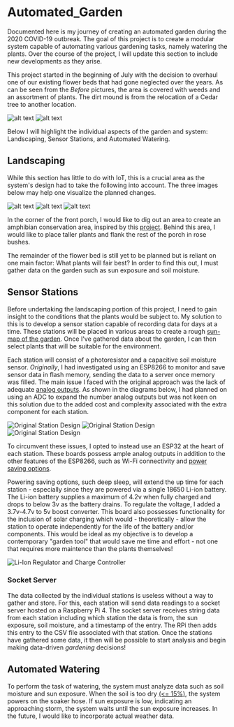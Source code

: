 # Automated_Garden
Documented here is my journey of creating an automated garden during the 2020 COVID-19 outbreak. The goal of this project is to create a modular system capable of automating various gardening tasks, namely watering the plants. Over the course of the project, I will update this section to include new developments as they arise.

This project started in the beginning of July with the decision to overhaul one of our existing flower beds that had gone neglected over the years. As can be seen from the _Before_ pictures, the area is covered with weeds and an assortment of plants. The dirt mound is from the relocation of a Cedar tree to another location. 

![alt text](Images/Garden/Before/Before_1.JPG "Before Image of Back Portion of Garden")
![alt text](Images/Garden/Before/Before_2.JPG "Before Image of Front Portion of Garden")

Below I will highlight the individual aspects of the garden and system: Landscaping, Sensor Stations, and Automated Watering.

## Landscaping
While this section has little to do with IoT, this is a crucial area as the system's design had to take the following into account. The three images below may help one visualize the planned changes.

![alt text](Images/Garden/Before/edit3.jpg "Annotated Image 3")
![alt text](Images/Garden/Before/edit1.jpg "Annotated Image 1")
![alt text](Images/Garden/Before/edit2.jpg "Annotated Image 2")

In the corner of the front porch, I would like to dig out an area to create an amphibian conservation area, inspired by this [project](https://www.youtube.com/watch?v=LcuZqJbXanA). Behind this area, I would like to place taller plants and flank the rest of the porch in rose bushes. 

The remainder of the flower bed is still yet to be planned but is reliant on one main factor: What plants will fair best? In order to find this out, I must gather data on the garden such as sun exposure and soil moisture.

## Sensor Stations
Before undertaking the landscaping portion of this project, I need to gain insight to the conditions that the plants would be subject to. My solution to this is to develop a sensor station capable of recording data for days at a time. These stations will be placed in various areas to create a rough [sun-map of the garden]( https://www.gardenfundamentals.com/sun-mapping-garden/). Once I've gathered data about the garden, I can then select plants that will be suitable for the environment. 

Each station will consist of a photoresistor and a capacitive soil moisture sensor. _Originally_, I had investigated using an ESP8266 to monitor and save sensor data in flash memory, sending the data to a server once memory was filled. The main issue I faced with the original approach was the lack of adequate [analog outputs](https://randomnerdtutorials.com/esp8266-pinout-reference-gpios/). As shown in the diagrams below, I had planned on using an ADC to expand the number analog outputs but was not keen on this solution due to the added cost and complexity associated with the extra component for each station.

![Original Station Design](Images/Hardware/adc_to_esp12e.jpg "ESP12-E to ADS1115")
![Original Station Design](Images/Hardware/sensors_to_adc.jpg "Sensors to ADS1115")
![Original Station Design](Images/Hardware/sensor_station_circuit.jpg "ESP12E-Based Sensor Station Circuit")

To circumvent these issues, I opted to instead use an ESP32 at the heart of each station. These boards possess ample analog outputs in addition to the other features of the ESP8266, such as Wi-Fi connectivity and [power saving options](https://randomnerdtutorials.com/esp8266-deep-sleep-with-arduino-ide/). 

Powering saving options, such deep sleep, will extend the up time for each station - especially since they are powered via a single 18650 Li-ion battery. The Li-ion battery supplies a maximum of 4.2v when fully charged and drops to below 3v as the battery drains. To regulate the voltage, I added a 3.7v-4.7v to 5v boost converter. This board also possesses functionality for the inclusion of solar charging which would - theoretically - allow the station to operate independently for the life of the battery and/or components. This would be ideal as my objective is to develop a contemporary "garden tool" that would save me time and effort - not one that requires more maintence than the plants themselves!

![Li-Ion Regulator and Charge Controller](Images/Hardware/charge_controller.jpg "Li-Ion Regulator and Charge Controller")

### Socket Server
The data collected by the individual stations is useless without a way to gather and store. For this, each station will send data readings to a socket server hosted on a Raspberry Pi 4. The socket server receives string data from each station including which station the data is from, the sun exposure, soil moisture, and a timestamp of the entry. The RPi then adds this entry to the CSV file associated with that station. Once the stations have gathered some data, it then will be possible to start analysis and begin making data-driven _gardening_ decisions!

## Automated Watering
To perform the task of watering, the system must analyze data such as soil moisture and sun exposure. When the soil is too dry [(<= 15%)](https://www.acurite.com/blog/soil-moisture-guide-for-plants-and-vegetables.html), the system powers on the soaker hose. If sun exposure is low, indicating an approaching storm, the system waits until the sun exposure increases. In the future, I would like to incorporate actual weather data. 
